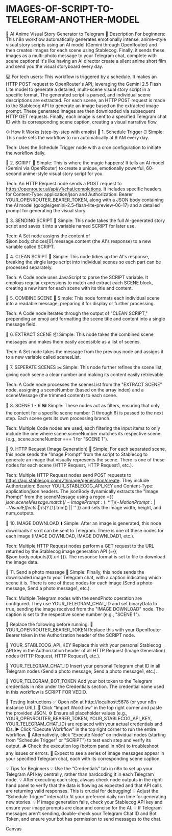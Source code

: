 # IMAGES-OF-SCRIPT-TO-TELEGRAM-ANOTHER-MODEL
🌌 AI Anime Visual Story Generator to Telegram
📖 Description
For beginners: This n8n workflow automatically generates emotionally intense, anime-style visual story scripts using an AI model (Gemini through OpenRouter) and then creates images for each scene using Stablecog. Finally, it sends these images as a multi-photo message to your Telegram chat, complete with scene captions! It's like having an AI director create a silent anime short film and send you the visual storyboard every day.

💻 For tech users: This workflow is triggered by a schedule. It makes an HTTP POST request to OpenRouter's API, leveraging the Gemini 2.5 Flash Lite model to generate a detailed, multi-scene visual story script in a specific format. The generated script is parsed, and individual scene descriptions are extracted. For each scene, an HTTP POST request is made to the Stablecog API to generate an image based on the extracted image prompt. These generated images are then downloaded via subsequent HTTP GET requests. Finally, each image is sent to a specified Telegram chat ID with its corresponding scene caption, creating a visual narrative flow.

⚙️ How It Works (step-by-step with emojis)
🔹 1. Schedule Trigger ⏰
Simple: This node sets the workflow to run automatically at 9 AM every day.

Tech: Uses the Schedule Trigger node with a cron configuration to initiate the workflow daily.

🔹 2. SCRIPT 🤖
Simple: This is where the magic happens! It tells an AI model (Gemini via OpenRouter) to create a unique, emotionally powerful, 60-second anime-style visual story script for you.

Tech: An HTTP Request node sends a POST request to https://openrouter.ai/api/v1/chat/completions. It includes specific headers for Content-Type: application/json and Authorization: Bearer YOUR_OPENROUTER_BEARER_TOKEN, along with a JSON body containing the AI model (google/gemini-2.5-flash-lite-preview-06-17) and a detailed prompt for generating the visual story.

🔹 3. SENDING SCRIPT 📝
Simple: This node takes the full AI-generated story script and saves it into a variable named SCRIPT for later use.

Tech: A Set node assigns the content of $json.body.choices[0].message.content (the AI's response) to a new variable called SCRIPT.

🔹 4. CLEAN SCRIPT 🧼
Simple: This node tidies up the AI's response, breaking the single large script into individual scenes so each part can be processed separately.

Tech: A Code node uses JavaScript to parse the SCRIPT variable. It employs regular expressions to match and extract each SCENE block, creating a new item for each scene with its title and content.

🔹 5. COMBINE SCENE 🔗
Simple: This node formats each individual scene into a readable message, preparing it for display or further processing.

Tech: A Code node iterates through the output of "CLEAN SCRIPT," prepending an emoji and formatting the scene title and content into a single message field.

🔹 6. EXTRACT SCENE 📦
Simple: This node takes the combined scene messages and makes them easily accessible as a list of scenes.

Tech: A Set node takes the message from the previous node and assigns it to a new variable called scenesList.

🔹 7. SEPERATE SCENES ✂️
Simple: This node further refines the scene list, giving each scene a clear number and making its content easily retrievable.

Tech: A Code node processes the scenesList from the "EXTRACT SCENE" node, assigning a sceneNumber (based on the array index) and a sceneMessage (the trimmed content) to each scene.

🔹 8. SCENE 1 - 6 🖼️
Simple: These nodes act as filters, ensuring that only the content for a specific scene number (1 through 6) is passed to the next step. Each scene gets its own processing branch.

Tech: Multiple Code nodes are used, each filtering the input items to only include the one where scene.sceneNumber matches its respective scene (e.g., scene.sceneNumber === 1 for "SCENE 1").

🔹 9. HTTP Request (Image Generation) 🎨
Simple: For each separated scene, this node sends the "Image Prompt" from the script to Stablecog to generate an image that visually represents the scene. There is one of these nodes for each scene (HTTP Request, HTTP Request1, etc.).

Tech: Multiple HTTP Request nodes send POST requests to https://api.stablecog.com/v1/image/generation/create. They include Authorization: Bearer YOUR_STABLECOG_API_KEY and Content-Type: application/json headers. The jsonBody dynamically extracts the "Image Prompt" from the sceneMessage using a regex ={{ $json.sceneMessage.match(/- Image Prompt:(.*?)(- Motion Prompt:|- Visual Effects:|$)/s)?.[1].trim() || '' }} and sets the image width, height, and num_outputs.

🔹 10. IMAGE DOWNLOAD ⬇️
Simple: After an image is generated, this node downloads it so it can be sent to Telegram. There is one of these nodes for each image (IMAGE DOWNLOAD, IMAGE DOWNLOAD1, etc.).

Tech: Multiple HTTP Request nodes perform a GET request to the URL returned by the Stablecog image generation API (={{ $json.body.outputs[0].url }}). The response format is set to file to download the image data.

🔹 11. Send a photo message 📲
Simple: Finally, this node sends the downloaded image to your Telegram chat, with a caption indicating which scene it is. There is one of these nodes for each image (Send a photo message, Send a photo message1, etc.).

Tech: Multiple Telegram nodes with the sendPhoto operation are configured. They use YOUR_TELEGRAM_CHAT_ID and set binaryData to true, sending the image received from the "IMAGE DOWNLOAD" node. The caption is set to the respective scene number (e.g., "SCENE 1").

🔁 Replace the following before running:
🔐 YOUR_OPENROUTER_BEARER_TOKEN
Replace this with your OpenRouter Bearer token in the Authorization header of the SCRIPT node.

🔐 YOUR_STABLECOG_API_KEY
Replace this with your personal Stablecog API key in the Authorization header of all HTTP Request (Image Generation) nodes (HTTP Request, HTTP Request1, etc.).

💬 YOUR_TELEGRAM_CHAT_ID
Insert your personal Telegram chat ID in all Telegram nodes (Send a photo message, Send a photo message1, etc.).

🤖 YOUR_TELEGRAM_BOT_TOKEN
Add your bot token to the Telegram credentials in n8n under the Credentials section. The credential name used in this workflow is SCRIPT FOR VEDIO.

🧪 Testing Instructions
✅ Open n8n at http://localhost:5678 (or your n8n instance URL).
🔧 Click “Import Workflow” in the top right corner and paste the provided JSON.
⚙️ Ensure all placeholder values (e.g., YOUR_OPENROUTER_BEARER_TOKEN, YOUR_STABLECOG_API_KEY, YOUR_TELEGRAM_CHAT_ID) are replaced with your actual credentials and IDs.
▶️ Click “Execute Workflow” in the top right corner to run the entire workflow.
🧪 Alternatively, click “Execute Node” on individual nodes (starting from "Schedule Trigger" or "SCRIPT") to test each step and verify its output.
🪵 Check the execution log (bottom panel in n8n) to troubleshoot any issues or errors.
👀 Expect to see a series of image messages appear in your specified Telegram chat, each with its corresponding scene caption.

💡 Tips for Beginners
💡 Use the “Credentials” tab in n8n to set up your Telegram API key centrally, rather than hardcoding it in each Telegram node.
💡 After executing each step, always check node outputs in the right-hand panel to verify that the data is flowing as expected and that API calls are returning valid responses. This is crucial for debugging!
💡 Adjust the “Schedule Trigger” interval to fit your preferred daily run time for generating new stories.
💡 If image generation fails, check your Stablecog API key and ensure your image prompts are clear and concise for the AI.
💡 If Telegram messages aren't sending, double-check your Telegram Chat ID and Bot Token, and ensure your bot has permission to send messages to the chat.












Canvas


